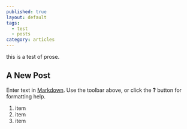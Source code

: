 ```yaml
---
published: true
layout: default
tags: 
  - test
  - posts
category: articles
---
```


this is a test of prose.

## A New Post

Enter text in [Markdown](http://daringfireball.net/projects/markdown/). Use the toolbar above, or click the **?** button for formatting help.

1. item
2. item
3. item


